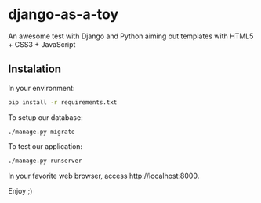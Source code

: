# django-as-a-toy

An awesome test with Django and Python aiming out templates with HTML5 + CSS3 + JavaScript

## Instalation

In your environment:

```bash
pip install -r requirements.txt
```

To setup our database:

```
./manage.py migrate
```

To test our application:

```bash
./manage.py runserver
```

In your favorite web browser, access http://localhost:8000.

Enjoy ;)